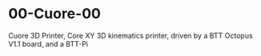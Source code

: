# 00-Cuore-00
 Cuore 3D Printer, Core XY 3D kinematics printer, driven by a BTT Octopus V1.1 board, and a BTT-Pi
